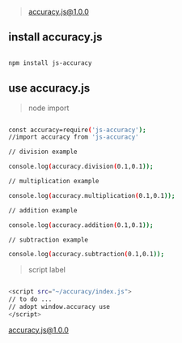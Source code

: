 > accuracy.js@1.0.0

## install accuracy.js

```bash

npm install js-accuracy

```

## use accuracy.js

> node import

``` bash

const accuracy=require('js-accuracy');
//import accuracy from 'js-accuracy'

// division example

console.log(accuracy.division(0.1,0.1));

// multiplication example

console.log(accuracy.multiplication(0.1,0.1));

// addition example

console.log(accuracy.addition(0.1,0.1));

// subtraction example

console.log(accuracy.subtraction(0.1,0.1));

```

> script label

``` bash

<script src="~/accuracy/index.js">
// to do ...
// adopt window.accuracy use
</script>

```

[accuracy.js@1.0.0](https://github.com/noteScript/js-accuracy.git)